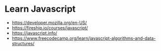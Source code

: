 # Learn Javascript
- https://developer.mozilla.org/en-US/
- https://fireship.io/courses/javascript/
- https://javascript.info/
- https://www.freecodecamp.org/learn/javascript-algorithms-and-data-structures/